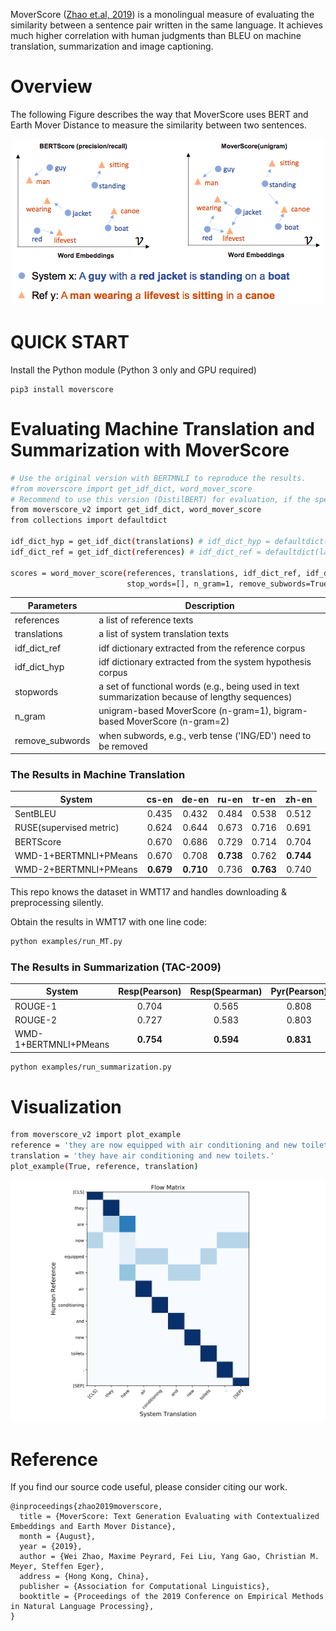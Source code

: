 
MoverScore ([Zhao et.al, 2019](https://arxiv.org/pdf/1909.02622.pdf)) is a monolingual measure of evaluating the similarity between a sentence pair written in the same language. It achieves much higher correlation with human judgments than BLEU on machine translation, summarization and image captioning.

# Overview

The following Figure describes the way that MoverScore uses BERT and Earth Mover Distance to measure the similarity between two sentences. 

<p align="center">
<img src="./MoverScore.png">
</p>

# QUICK START

Install the Python module (Python 3 only and GPU required)

    pip3 install moverscore

# Evaluating Machine Translation and Summarization with MoverScore 

```bash
# Use the original version with BERTMNLI to reproduce the results.
#from moverscore import get_idf_dict, word_mover_score
# Recommend to use this version (DistilBERT) for evaluation, if the speed is your concern.
from moverscore_v2 import get_idf_dict, word_mover_score 
from collections import defaultdict

idf_dict_hyp = get_idf_dict(translations) # idf_dict_hyp = defaultdict(lambda: 1.)
idf_dict_ref = get_idf_dict(references) # idf_dict_ref = defaultdict(lambda: 1.)

scores = word_mover_score(references, translations, idf_dict_ref, idf_dict_hyp, \
                          stop_words=[], n_gram=1, remove_subwords=True)
```
| Parameters       | Description                        |
|----------------|----------------------------|
| references       | a list of reference texts      |
| translations     | a list of system translation texts            |
| idf_dict_ref     | idf dictionary extracted from the reference corpus | 
| idf_dict_hyp     | idf dictionary extracted from the system hypothesis corpus | 
| stopwords        | a set of functional words (e.g., being used in text summarization because of lengthy sequences)  | 
| n_gram           | unigram-based MoverScore (n-gram=1), bigram-based MoverScore (n-gram=2) | 
| remove_subwords  | when subwords, e.g., verb tense ('ING/ED') need to be removed | 

### The Results in Machine Translation

System                  | cs-en | de-en | ru-en | tr-en | zh-en
----------------------- | :------: | :----------: | :------: | :------: | :------:
SentBLEU                | 0.435 | 0.432 | 0.484 |  0.538 | 0.512 
RUSE(supervised metric) | 0.624 | 0.644 | 0.673 | 0.716 | 0.691 
BERTScore               | 0.670 | 0.686 | 0.729 | 0.714 | 0.704 
WMD-1+BERTMNLI+PMeans   | 0.670    | 0.708     | **0.738** | 0.762| **0.744**
WMD-2+BERTMNLI+PMeans   | **0.679** | **0.710**     | 0.736 | **0.763**| 0.740

This repo knows the dataset in WMT17 and handles downloading & preprocessing silently. 

Obtain the results in WMT17 with one line code:

```bash
python examples/run_MT.py

```

### The Results in Summarization (TAC-2009)

System                  | Resp(Pearson) | Resp(Spearman) | Pyr(Pearson) | Pyr(Spearman)
----------------------- | :------: | :----------: | :------: | :------: 
ROUGE-1                | 0.704 |  0.565 |  0.808 | 0.692
ROUGE-2                | 0.727 |  0.583 |  0.803 | 0.694
WMD-1+BERTMNLI+PMeans  | **0.754** |  **0.594** |  **0.831** | **0.701**

```bash
python examples/run_summarization.py
```
# Visualization
```bash
from moverscore_v2 import plot_example
reference = 'they are now equipped with air conditioning and new toilets.'
translation = 'they have air conditioning and new toilets.'
plot_example(True, reference, translation)
```
<p align="center">
<img src="./plot_dist.png">
</p>

# Reference
If you find our source code useful, please consider citing our work.
```
@inproceedings{zhao2019moverscore,
  title = {MoverScore: Text Generation Evaluating with Contextualized Embeddings and Earth Mover Distance},
  month = {August},
  year = {2019},
  author = {Wei Zhao, Maxime Peyrard, Fei Liu, Yang Gao, Christian M. Meyer, Steffen Eger},
  address = {Hong Kong, China},
  publisher = {Association for Computational Linguistics},
  booktitle = {Proceedings of the 2019 Conference on Empirical Methods in Natural Language Processing},
}
```
